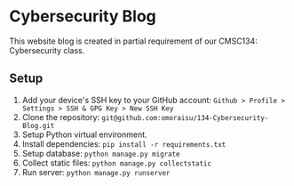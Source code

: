 # Cybersecurity Blog 
This website blog is created in partial requirement of our CMSC134: Cybersecurity class. 

## Setup 
1. Add your device's SSH key to your GitHub account: `Github > Profile > Settings > SSH & GPG Key > New SSH Key`
2. Clone the repository: `git@github.com:omoraisu/134-Cybersecurity-Blog.git`
3. Setup Python virtual environment.
4. Install dependencies: `pip install -r requirements.txt`
5. Setup database: `python manage.py migrate`
6. Collect static files: `python manage.py collectstatic`
7. Run server: `python manage.py runserver`
